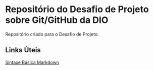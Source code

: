 #  Repositório do Desafio de Projeto sobre Git/GitHub da DIO
Repositório criado para o  Desafio de Projeto.
## Links Úteis
[Sintaxe Básica Markdown ](https://www.markdownguide.org/basic-syntax/)
